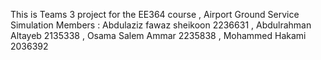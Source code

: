 This is Teams 3 project for the EE364 course , Airport Ground Service Simulation
Members : Abdulaziz fawaz sheikoon 2236631 , Abdulrahman Altayeb 2135338 , Osama Salem Ammar 2235838 , Mohammed Hakami 2036392
